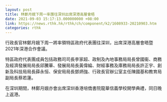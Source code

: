 ```yaml
---
layout: post
title: 林鄭月娥下周一率團往深圳出席深港高層會晤
date: 2021-09-03 15:17:13.000000000 +08:00
link: https://news.rthk.hk/rthk/ch/component/k2/1608933-20210903.htm
categories: rthk
---
```


行政長官林鄭月娥下周一將率領特區政府代表團往深圳，出席深港高層會晤暨2021年深港合作會議。 

特區政府代表團成員包括政務司司長李家超、政制及內地事務局局長曾國衞、商務及經濟發展局局長邱騰華、發展局局長黃偉綸、財經事務及庫務局局長許正宇、創新及科技局局長薛永恒、保安局局長鄧炳強、行政長官辦公室主任陳國基和教育局副局長蔡若蓮。

在深圳期間，林鄭月娥亦會出席深圳香港培僑書院龍華信義學校開學典禮，同日晚上返港。
